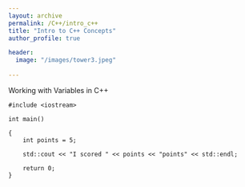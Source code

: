 ```yaml
---
layout: archive
permalink: /C++/intro_c++
title: "Intro to C++ Concepts"
author_profile: true

header:
  image: "/images/tower3.jpeg"
  
---
```


Working with Variables in C++

    #include <iostream>

    int main()

    {
        int points = 5;

        std::cout << "I scored " << points << "points" << std::endl;

        return 0;
    }
